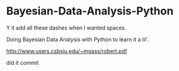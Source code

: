 # Bayesian-Data-Analysis-Python

Y it add all these dashes when I wanted spaces. 

Doing Bayesian Data Analysis with Python to learn it a lil'.

http://www.users.csbsju.edu/~mgass/robert.pdf

did it commit
